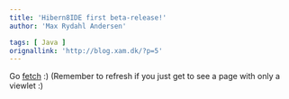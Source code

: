 ```yaml
---
title: 'Hibern8IDE first beta-release!'
author: 'Max Rydahl Andersen'

tags: [ Java ]
orignallink: 'http://blog.xam.dk/?p=5'
---
```

<div><p>Go <a href="http://www.xam.dk/hibern8ide">fetch</a> :)  (Remember to refresh if you just get to see a page with only a viewlet :)</p></div>
